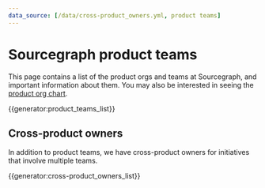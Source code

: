 ```yaml
---
data_source: [/data/cross-product_owners.yml, product teams]
---
```


# Sourcegraph product teams

This page contains a list of the product orgs and teams at Sourcegraph, and important information about them.
You may also be interested in seeing the [product org chart](index.md).

{{generator:product_teams_list}}

## Cross-product owners

In addition to product teams, we have cross-product owners for initiatives that involve multiple teams.

{{generator:cross-product_owners_list}}
